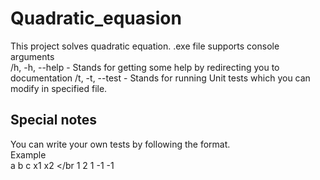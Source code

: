 # Quadratic_equasion
This project solves quadratic equation. .exe file supports console arguments </br>
/h, -h, --help - Stands for getting some help by redirecting you to documentation
/t, -t, --test - Stands for running Unit tests which you can modify in specified file.
## Special notes
You can write your own tests by following the format.</br>
Example </br>
a b c x1 x2 </br
1 2 1 -1 -1
